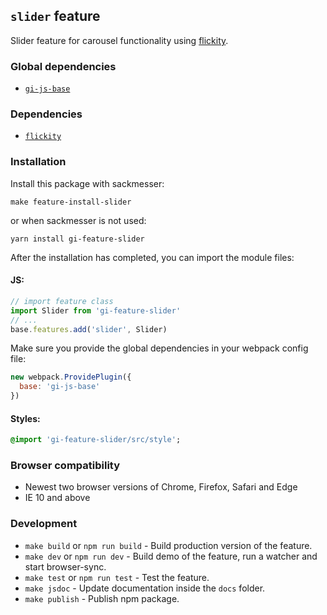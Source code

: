 ## `slider` feature

Slider feature for carousel functionality using [flickity](http://flickity.metafizzy.co/).

### Global dependencies

* [`gi-js-base`](https://github.com/Goldinteractive/js-base)

### Dependencies

* [`flickity`](http://flickity.metafizzy.co/)

### Installation

Install this package with sackmesser:

    make feature-install-slider

or when sackmesser is not used:

    yarn install gi-feature-slider

After the installation has completed, you can import the module files:

#### JS:

```javascript
// import feature class
import Slider from 'gi-feature-slider'
// ...
base.features.add('slider', Slider)
```

Make sure you provide the global dependencies in your webpack config file:

```javascript
new webpack.ProvidePlugin({
  base: 'gi-js-base'
})
```

#### Styles:

```sass
@import 'gi-feature-slider/src/style';
```

### Browser compatibility

* Newest two browser versions of Chrome, Firefox, Safari and Edge
* IE 10 and above

### Development

* `make build` or `npm run build` - Build production version of the feature.
* `make dev` or `npm run dev` - Build demo of the feature, run a watcher and start browser-sync.
* `make test` or `npm run test` - Test the feature.
* `make jsdoc` - Update documentation inside the `docs` folder.
* `make publish` - Publish npm package.
